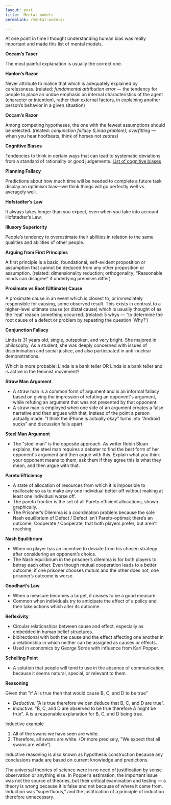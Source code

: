 ```yaml
---
layout: post
title:	Mental models
permalink: /mental-models/

---
```


At one point in time I thought understanding human bias was really important and made this list of mental models.

**Occam’s Taser**

The most painful explanation is usually the correct one.

**Hanlon’s Razor**

Never attribute to malice that which is adequately explained by carelessness. (related: _fundamental attribution error_ — the tendency for people to place an undue emphasis on internal characteristics of the agent (character or intention), rather than external factors, in explaining another person’s behavior in a given situation)

**Occam’s Razor**

Among competing hypotheses, the one with the fewest assumptions should be selected. (related: _conjunction fallacy (Linda problem), overfitting_ — when you hear hoofbeats, think of horses not zebras)

**Cognitive Biases**

Tendencies to think in certain ways that can lead to systematic deviations from a standard of rationality or good judgements. [List of cognitive biases](https://en.wikipedia.org/wiki/List_of_cognitive_biases)

**Planning Fallacy**

Predictions about how much time will be needed to complete a future task display an optimism bias—we think things will go perfectly well vs. averagely well.

**Hofstadter’s Law**

It always takes longer than you expect, even when you take into account Hofstadter’s Law.

**Illusory Superiority**

People’s tendency to overestimate their abilities in relation to the same qualities and abilities of other people.

**Arguing from First Principles**

A first principle is a basic, foundational, self-evident proposition or assumption that cannot be deduced from any other proposition or assumption. (related: dimensionality reduction; orthogonality; “Reasonable minds can disagree” if underlying premises differ)

**Proximate vs Root (Ultimate) Cause**

A proximate cause in an event which is closest to, or immediately responsible for causing, some observed result. This exists in contrast to a higher-level ultimate cause (or distal cause) which is usually thought of as the ‘real’ reason something occurred. (related: 5 whys — “to determine the root cause of a defect or problem by repeating the question ‘Why?’)

**Conjunction Fallacy**

Linda is 31 years old, single, outspoken, and very bright. She majored in philosophy. As a student, she was deeply concerned with issues of discrimination and social justice, and also participated in anti-nuclear demonstrations.

Which is more probable: Linda is a bank teller OR Linda is a bank teller and is active in the feminist movement?

**Straw Man Argument**

*   A straw man is a common form of argument and is an informal fallacy based on giving the impression of refuting an opponent's argument, while refuting an argument that was not presented by that opponent.
*   A straw man is employed when one side of an argument creates a false narrative and then argues with that, instead of the point a person actually made. "I think the iPhone is actually okay" turns into "Android sucks” and discussion falls apart.

**Steel Man Argument**

*   The "steel man" is the opposite approach. As writer Robin Sloan explains, the steel man requires a debater to find the best form of her opponent's argument and then argue with this. Explain what you think your opponent means to them, ask them if they agree this is what they mean, and then argue with that.

**Pareto Efficiency**

*   A state of allocation of resources from which it is impossible to reallocate so as to make any one individual better off without making at least one individual worse off.
*   The pareto frontier is the set of all Pareto efficient allocations, shown graphically.
*   The Prisoner’s Dilemma is a coordination problem because the sole Nash equilibrium of Defect / Defect isn’t Pareto-optimal; there’s an outcome, Cooperate / Cooperate, that both players prefer, but aren’t reaching.

**Nash Equilibrium**

*   When no player has an incentive to deviate from his chosen strategy after considering an opponent’s choice.
*   The Nash equilibrium in the prisoner’s dilemma is for both players to betray each other. Even though mutual cooperation leads to a better outcome, if one prisoner chooses mutual and the other does not, one prisoner’s outcome is worse.

**Goodhart’s Law**

*   When a measure becomes a target, it ceases to be a good measure.
*   Common when individuals try to anticipate the effect of a policy and then take actions which alter its outcome.

**Reflexivity**

*   Circular relationships between cause and effect, especially as embedded in human belief structures.
*   bidirectional with both the cause and the effect affecting one another in a relationship in which neither can be assigned as causes or effects.
*   Used in economics by George Soros with influence from Karl Popper.

**Schelling Point**

*   A solution that people will tend to use in the absence of communication, because it seems natural, special, or relevant to them.

**Reasoning**

Given that "if A is true then that would cause B, C, and D to be true”

*   _Deductive:_ ”A is true therefore we can deduce that B, C, and D are true".
*   _Inductive:_ "B, C, and D are observed to be true therefore A might be true". A is a reasonable explanation for B, C, and D being true.

Inductive example

1. All of the swans we have seen are white.
2. Therefore, all swans are white. (Or more precisely, "We expect that all swans are white”)

Inductive reasoning is also known as hypothesis construction because any conclusions made are based on current knowledge and predictions.

The universal theories of science were in no need of justification by sense observation or anything else. In Popper’s estimation, the important issue was not the source of theories, but their critical examination and testing — a theory is wrong because it is false and not because of where it came from. Induction was “superfluous,” and the justification of a principle of induction therefore unnecessary.
